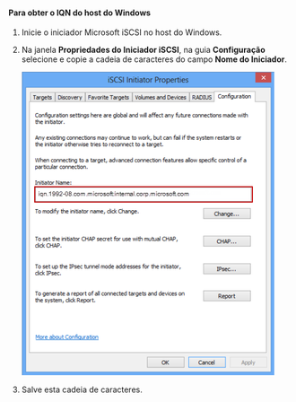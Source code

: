
#### Para obter o IQN do host do Windows

1. Inicie o iniciador Microsoft iSCSI no host do Windows.

2. Na janela **Propriedades do Iniciador iSCSI**, na guia **Configuração** selecione e copie a cadeia de caracteres do campo **Nome do Iniciador**.
 
    ![Propriedades do iniciador iSCSI](./media/storsimple-get-iqn/HCS_iSCSIInitiatorPropertiesFigureIQN-include.png)

3. Salve esta cadeia de caracteres.

<!---HONumber=August15_HO6-->